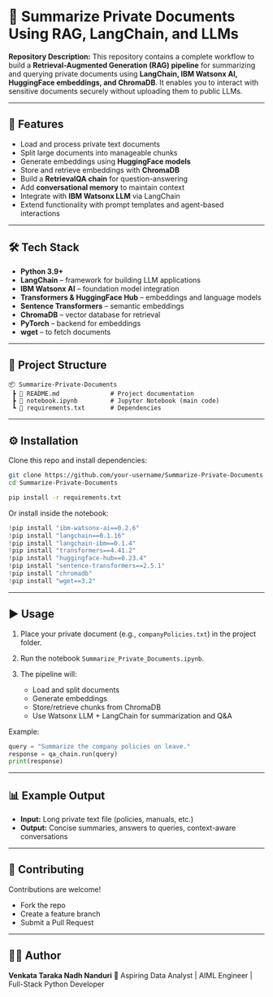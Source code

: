
# 📄 Summarize Private Documents Using RAG, LangChain, and LLMs

**Repository Description:**
This repository contains a complete workflow to build a **Retrieval-Augmented Generation (RAG) pipeline** for summarizing and querying private documents using **LangChain, IBM Watsonx AI, HuggingFace embeddings, and ChromaDB**.
It enables you to interact with sensitive documents securely without uploading them to public LLMs.

---

## 🚀 Features

* Load and process private text documents
* Split large documents into manageable chunks
* Generate embeddings using **HuggingFace models**
* Store and retrieve embeddings with **ChromaDB**
* Build a **RetrievalQA chain** for question-answering
* Add **conversational memory** to maintain context
* Integrate with **IBM Watsonx LLM** via LangChain
* Extend functionality with prompt templates and agent-based interactions

---

## 🛠️ Tech Stack

* **Python 3.9+**
* **LangChain** – framework for building LLM applications
* **IBM Watsonx AI** – foundation model integration
* **Transformers & HuggingFace Hub** – embeddings and language models
* **Sentence Transformers** – semantic embeddings
* **ChromaDB** – vector database for retrieval
* **PyTorch** – backend for embeddings
* **wget** – to fetch documents

---

## 📂 Project Structure

```
📦 Summarize-Private-Documents
 ┣ 📜 README.md              # Project documentation
 ┣ 📜 notebook.ipynb         # Jupyter Notebook (main code)
 ┗ 📜 requirements.txt       # Dependencies
```

---

## ⚙️ Installation

Clone this repo and install dependencies:

```bash
git clone https://github.com/your-username/Summarize-Private-Documents.git
cd Summarize-Private-Documents

pip install -r requirements.txt
```

Or install inside the notebook:

```python
!pip install "ibm-watsonx-ai==0.2.6"
!pip install "langchain==0.1.16"
!pip install "langchain-ibm==0.1.4"
!pip install "transformers==4.41.2"
!pip install "huggingface-hub==0.23.4"
!pip install "sentence-transformers==2.5.1"
!pip install "chromadb"
!pip install "wget==3.2"
```

---

## ▶️ Usage

1. Place your private document (e.g., `companyPolicies.txt`) in the project folder.
2. Run the notebook `Summarize_Private_Documents.ipynb`.
3. The pipeline will:

   * Load and split documents
   * Generate embeddings
   * Store/retrieve chunks from ChromaDB
   * Use Watsonx LLM + LangChain for summarization and Q\&A

Example:

```python
query = "Summarize the company policies on leave."
response = qa_chain.run(query)
print(response)
```

---

## 📊 Example Output

* **Input:** Long private text file (policies, manuals, etc.)
* **Output:** Concise summaries, answers to queries, context-aware conversations

---

## 🤝 Contributing

Contributions are welcome!

* Fork the repo
* Create a feature branch
* Submit a Pull Request

---

## 👨‍💻 Author

**Venkata Taraka Nadh Nanduri**
💼 Aspiring Data Analyst | AIML Engineer | Full-Stack Python Developer
